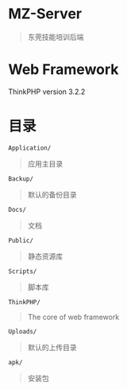 MZ-Server
===
>东莞技能培训后端


Web Framework
===
ThinkPHP version 3.2.2

目录
===
`Application/`
> 应用主目录

`Backup/`
> 默认的备份目录

`Docs/`
> 文档

`Public/`
> 静态资源库

`Scripts/`
> 脚本库

`ThinkPHP/`
> The core of web framework

`Uploads/`
> 默认的上传目录

`apk/`
> 安装包
